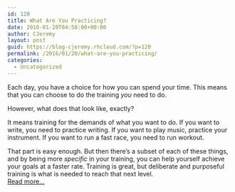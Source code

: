 ```yaml
---
id: 120
title: What Are You Practicing?
date: 2016-01-20T04:58:00+00:00
author: CJeremy
layout: post
guid: https://blog-cjeremy.rhcloud.com/?p=120
permalink: /2016/01/20/what-are-you-practicing/
categories:
  - Uncategorized
---
```

Each day, you have a choice for how you can spend your time. This means that you can choose to do the training _you_ need to do.

However, what does that look like, exactly?

It means training for the demands of what you want to do. If you want to write, you need to practice writing. If you want to play music, practice your instrument. If you want to run a fast race, you need to run workout.

That part is easy enough. But then there&#8217;s a subset of each of these things, and by being more _specific_ in your training, you can help yourself achieve your goals at a faster rate. Training is great, but deliberate and purposeful training is what is needed to reach that next level. <span class="post-teaser-more">&nbsp;<br /><a href="http://blog-cjeremy.rhcloud.com/2016/01/20/what-are-you-practicing/" title="Permanent Link: What Are You Practicing?" rel="bookmark">Read more...</br></span></p>